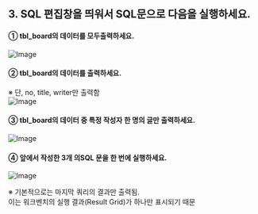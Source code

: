 
## 3. SQL 편집창을 띄워서 SQL문으로 다음을 실행하세요.

#### ① tbl_board의 데이터를 모두출력하세요.  
![Image](https://github.com/user-attachments/assets/45efb8a8-541f-4fc6-b0c2-4048c08f4c44)

#### ② tbl_board의 데이터를 출력하세요.   
※ 단, no, title, writer만 출력함  
![Image](https://github.com/user-attachments/assets/6752423c-ab5c-490e-9eb3-208eb3da52dd)

#### ③ tbl_board의 데이터 중 특정 작성자 한 명의 글만 출력하세요.  
![Image](https://github.com/user-attachments/assets/72e96828-b270-470a-be83-0aabccc24919)

#### ④ 앞에서 작성한 3개 의SQL 문을 한 번에 실행하세요.
![Image](https://github.com/user-attachments/assets/214f1e64-a0bd-4665-8aeb-8180d68f2bf4)

※ 기본적으로는 마지막 쿼리의 결과만 출력됨.  
이는 워크벤치의 실행 결과(Result Grid)가 하나만 표시되기 때문
